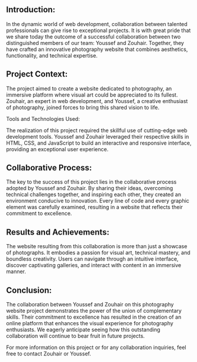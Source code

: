 ## Introduction:

In the dynamic world of web development, collaboration between talented professionals can give rise to exceptional projects. It is with great pride that we share today the outcome of a successful collaboration between two distinguished members of our team: Youssef and Zouhair. Together, they have crafted an innovative photography website that combines aesthetics, functionality, and technical expertise.

## Project Context:

The project aimed to create a website dedicated to photography, an immersive platform where visual art could be appreciated to its fullest. Zouhair, an expert in web development, and Youssef, a creative enthusiast of photography, joined forces to bring this shared vision to life.

Tools and Technologies Used:

The realization of this project required the skillful use of cutting-edge web development tools. Youssef and Zouhair leveraged their respective skills in HTML, CSS, and JavaScript to build an interactive and responsive interface, providing an exceptional user experience.

## Collaborative Process:

The key to the success of this project lies in the collaborative process adopted by Youssef and Zouhair. By sharing their ideas, overcoming technical challenges together, and inspiring each other, they created an environment conducive to innovation. Every line of code and every graphic element was carefully examined, resulting in a website that reflects their commitment to excellence.

## Results and Achievements:

The website resulting from this collaboration is more than just a showcase of photographs. It embodies a passion for visual art, technical mastery, and boundless creativity. Users can navigate through an intuitive interface, discover captivating galleries, and interact with content in an immersive manner.

## Conclusion:

The collaboration between Youssef and Zouhair on this photography website project demonstrates the power of the union of complementary skills. Their commitment to excellence has resulted in the creation of an online platform that enhances the visual experience for photography enthusiasts. We eagerly anticipate seeing how this outstanding collaboration will continue to bear fruit in future projects.

For more information on this project or for any collaboration inquiries, feel free to contact Zouhair or Youssef.
